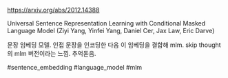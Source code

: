https://arxiv.org/abs/2012.14388

Universal Sentence Representation Learning with Conditional Masked
  Language Model (Ziyi Yang, Yinfei Yang, Daniel Cer, Jax Law, Eric Darve)

문장 임베딩 모델. 인접 문장을 인코딩한 다음 이 임베딩을 결합해 mlm. skip thought의 mlm 버전이라는 느낌. 추억돋음.

#sentence_embedding #language_model #mlm 